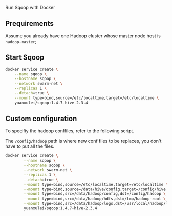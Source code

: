 Run Sqoop with Docker

## Prequirements

Assume you already have one Hadoop cluster whose master node host is `hadoop-master`;

## Start Sqoop

```bash
docker service create \
	--name sqoop \
	--hostname sqoop \
	--network swarm-net \
	--replicas 1 \
	--detach=true \
	--mount type=bind,source=/etc/localtime,target=/etc/localtime \
	yuanxulei/sqoop:1.4.7-hive-2.3.4
```
## Custom configuration
To specifiy the hadoop conffiles, refer to the following script.

The `/config/hadoop` path is where new conf files to be replaces, you don't have to put all the files.

```bash
docker service create \
        --name sqoop \
        --hostname sqoop \
        --network swarm-net \
        --replicas 1 \
        --detach=true \
        --mount type=bind,source=/etc/localtime,target=/etc/localtime \
        --mount type=bind,source=/data/hive/config,target=/config/hive \
        --mount type=bind,src=/data/hadoop/config,dst=/config/hadoop \
        --mount type=bind,src=/data/hadoop/hdfs,dst=/tmp/hadoop-root \
        --mount type=bind,src=/data/hadoop/logs,dst=/usr/local/hadoop/logs \
        yuanxulei/sqoop:1.4.7-hive-2.3.4
```
